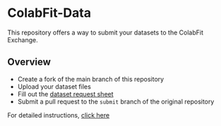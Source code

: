 # ColabFit-Data
This repository offers a way to submit your datasets to the ColabFit Exchange.  
  
## Overview  
  
* Create a fork of the main branch of this repository
* Upload your dataset files
* Fill out the [dataset request sheet](https://github.com/gpwolfe/colabfit-data/blob/main/CF_dataset_request.md)
* Submit a pull request to the `submit` branch of the original repository

For detailed instructions, [click here](https://github.com/gpwolfe/colabfit-data/blob/main/examples/instructions.md)
